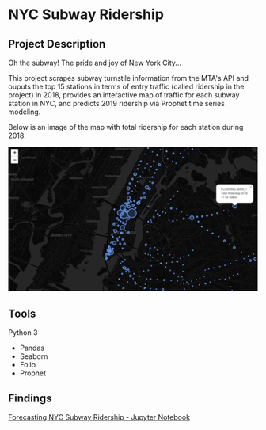 # **NYC Subway Ridership**

## Project Description
Oh the subway! The pride and joy of New York City...

This project scrapes subway turnstile information from the MTA's API and ouputs the top 15 stations in terms of entry traffic (called ridership in the project) in 2018, provides an interactive map of traffic for each subway station in NYC, and predicts 2019 ridership via Prophet time series modeling.

Below is an image of the map with total ridership for each station during 2018.

![Image of NYC Subway Map](images/map.PNG)

## Tools
Python 3
- Pandas
- Seaborn
- Folio
- Prophet

## Findings
[Forecasting NYC Subway Ridership - Jupyter Notebook](https://nbviewer.jupyter.org/github/cartney06/Data-Science-Projects/blob/master/NYC%20Subway%20Ridership/NYC%20Subway%20Forecasting%20Project.ipynb)

